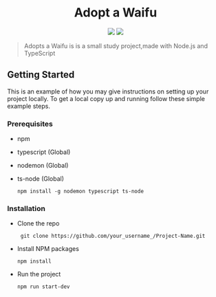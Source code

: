 # <div align="center"> Adopt a Waifu </div>

<div align="center">
    <img src="https://img.shields.io/badge/TypeScript-007ACC?style=for-the-badge&logo=typescript&logoColor=white"/>
    <img src="https://img.shields.io/badge/Node.js-339933?style=for-the-badge&logo=nodedotjs&logoColor=white"/>
</div>

> Adopts a Waifu is is a small study project,made with Node.js and TypeScript

## Getting Started

This is an example of how you may give instructions on setting up your project locally. To get a local copy up and running follow these simple example steps.

### Prerequisites

- npm 
- typescript (Global)
- nodemon (Global)
- ts-node (Global)

      npm install -g nodemon typescript ts-node

### Installation

- Clone the repo

       git clone https://github.com/your_username_/Project-Name.git
       
- Install NPM packages

      npm install

- Run the project

      npm run start-dev
